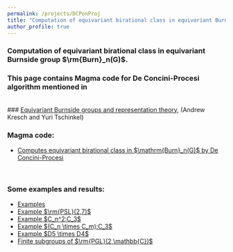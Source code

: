 ```yaml
---
permalink: /projects/DCPonProj
title: "Computation of equivariant birational class in equivariant Burnside group"
author_profile: true
---
```


### Computation of equivariant birational class in equivariant Burnside group $\rm{Burn}_n(G)$.

### This page contains Magma code for De Concini-Procesi algorithm mentioned in
<br>
### <a href="https://www.math.nyu.edu/~tschinke/papers/yuri/21reptheory/reptheory.pdf">Equivariant Burnside groups and representation theory</a>, (Andrew Kresch and Yuri Tschinkel)

<br>


### Magma code:

<ul>
<li><a href="http://kaiqi-yang1994.github.io/files/DCPonProj/DCPonProj.txt">Computes equivariant birational class in $\mathrm{Burn}_n(G)$ by De Concini-Procesi</a></li>
</ul>

<br>

### Some examples and results:
<ul>
<li><a href="http://kaiqi-yang1994.github.io/projects/DCPonProj/examples" target="_blank" rel="noopener noreferrer">Examples</a></li>
<li><a href="http://kaiqi-yang1994.github.io/projects/DCPonProj/ExamplePSL(2,7)" target="_blank" rel="noopener noreferrer">Example $\rm{PSL}(2,7)$</a></li>
<li><a href="http://kaiqi-yang1994.github.io/projects/DCPonProj/C3extRank2" target="_blank" rel="noopener noreferrer">Example $C_n^2:C_3$</a></li>
<li><a href="http://kaiqi-yang1994.github.io/projects/DCPonProj/C3extRank2mn" target="_blank" rel="noopener noreferrer">Example $(C_n \times C_m):C_3$</a></li>
<li><a href="http://kaiqi-yang1994.github.io/projects/DCPonProj/D5timesD4" target="_blank" rel="noopener noreferrer">Example $D5 \times D4$</a></li>
<li><a href="http://kaiqi-yang1994.github.io/projects/DCPonProj/ProjLinGrpDim1" target="_blank" rel="noopener noreferrer">Finite subgroups of $\rm{PGL}(2,\mathbb{C})$</a></li>
</ul>



